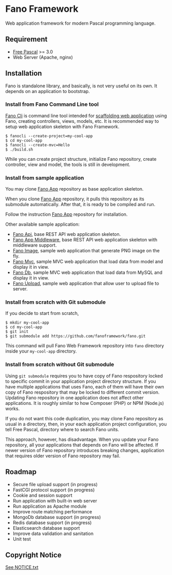 # Fano Framework

Web application framework for modern Pascal programming language.

## Requirement

- [Free Pascal](https://www.freepascal.org/) >= 3.0
- Web Server (Apache, nginx)

## Installation

Fano is standalone library, and basically, is not very useful on its own.
It depends on an application to bootstrap.

### Install from Fano Command Line tool

[Fano Cli](https://github.com/fanoframework/fano-cli) is command line tool intended
for [scaffolding web application](https://fanoframework.github.io/scaffolding-with-fano-cli/) using Fano, creating controllers, views, models, etc. It is recommended way to setup web application skeleton with Fano Framework.

    $ fanocli --create-project=my-cool-app
    $ cd my-cool-app
    $ fanocli --create-mvc=Hello
    $ ./build.sh

While you can create project structure, initialize Fano repository, create controller, view and model, the tools is still in development.

### Install from sample application

You may clone [Fano App](https://github.com/fanoframework/fano-app) repository as base application skeleton.

When you clone [Fano App](https://github.com/fanoframework/fano-app) repository,
it pulls this repository as its submodule automatically. After that, it is ready to be compiled and run.

Follow the instruction [Fano App](https://github.com/fanoframework/fano-app) repository for installation.

Other available sample application:

- [Fano Api](https://github.com/fanoframework/fano-api), base REST API web application skeleton.
- [Fano App Middleware](https://github.com/fanoframework/fano-app-middleware), base REST API web application skeleton with middleware support.
- [Fano Image](https://github.com/fanoframework/fano-app-img), sample web application that generate PNG image on the fly.
- [Fano Mvc](https://github.com/fanoframework/fano-mvc), sample MVC web application that load data from model and display it in view.
- [Fano Db](https://github.com/fanoframework/fano-app-db), sample MVC web application that load data from MySQL and display it in view.
- [Fano Upload](https://github.com/fanoframework/fano-upload), sample web application that allow user to upload file to server.

### Install from scratch with Git submodule

If you decide to start from scratch,

    $ mkdir my-cool-app
    $ cd my-cool-app
    $ git init
    $ git submodule add https://github.com/fanoframework/fano.git

This command will pull Fano Web Framework repository into `fano` directory inside your `my-cool-app` directory.

### Install from scratch without Git submodule

Using `git submodule` requires you to have copy of Fano respository locked to specific commit in your application project directory structure. If you have multiple applications that uses Fano, each of them will have their own copy of Fano respository that may be locked to different commit version. Updating Fano repository in one application does not affect other applications. It is roughly similar to how Composer (PHP) or NPM (Node.js) works.

If you do not want this code duplication, you may clone Fano repository as usual
in a directory, then, in your each application project configuration, you tell
Free Pascal, directory where to search Fano units.

This approach, however, has disadvantage. When you update your Fano repository,
all your applications that depends on Fano will be affected. If newer version of Fano repository introduces breaking changes, application that requires older version of Fano repository may fail.

## Roadmap

- Secure file upload support (in progress)
- FastCGI protocol support (in progress)
- Cookie and session support
- Run application with built-in web server
- Run application as Apache module
- Improve route matching performance
- MongoDb database support (in progress)
- Redis database support (in progress)
- Elasticsearch database support
- Improve data validation and sanitation
- Unit test

## Copyright Notice

[See NOTICE.txt](NOTICE.txt)
